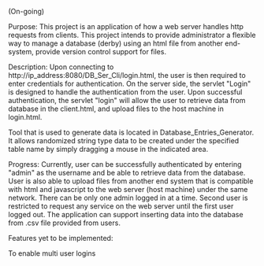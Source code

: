 
(On-going)

Purpose:
This project is an application of how a web server handles http requests from clients. This project intends to provide administrator a flexible way
to manage a database (derby) using an html file from another end-system, provide version control support for files.

Description:
Upon connecting to http://ip_address:8080/DB_Ser_Cli/login.html, the user is then required to enter credentials for authentication. On the server side, 
the servlet "Login" is designed to handle the authentication from the user. Upon successful authentication, the servlet "login" will allow the user to 
retrieve data from database in the client.html, and upload files to the host machine in login.html.

Tool that is used to generate data is located in Database_Entries_Generator. It allows randomized string type data to be created under the
specified table name by simply dragging a mouse in the indicated area.


Progress:
Currently, user can be successfully authenticated by entering "admin" as the username and be able to retrieve data from the database. User is also able to upload 
files from another end system that is compatible with html and javascript to the web server (host machine) under the same network.
There can be only one admin logged in at a time. Second user is restricted to request any service on the web server until the first user logged out.
The application can support inserting data into the database from .csv file provided from users.



Features yet to be implemented:

To enable multi user logins
